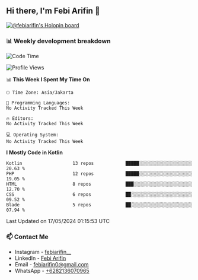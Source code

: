 ## Hi there, I'm Febi Arifin 👋

[![@febiarifin's Holopin board](https://holopin.io/api/user/board?user=febiarifin)](https://holopin.io/@febiarifin)
<!--[![Arifin's github stats](https://github-readme-stats.vercel.app/api?username=febiarifin)](https://github.com/febiarifin/febiarifin)-->

<!-- ### I'm a Single Fighter Developer!
- 🔭 I’m currently working on a ton of side project!
- 🌱 I’m currently learning about DevOps specially Docker and K8s
- 👯 I’m looking to collaborate with other developer
- 🥅 2020 Goals: Contribute more to Open Source projects
- ⚡ Fun fact: I love cooking, finding bug and create unfinished side project -->

### 📊 Weekly development breakdown

<!--START_SECTION:waka-->
![Code Time](http://img.shields.io/badge/Code%20Time-0%20secs-blue)

![Profile Views](http://img.shields.io/badge/Profile%20Views-0-blue)

📊 **This Week I Spent My Time On** 

```text
🕑︎ Time Zone: Asia/Jakarta

💬 Programming Languages: 
No Activity Tracked This Week

🔥 Editors: 
No Activity Tracked This Week

💻 Operating System: 
No Activity Tracked This Week
```

**I Mostly Code in Kotlin** 

```text
Kotlin                   13 repos            █████░░░░░░░░░░░░░░░░░░░░   20.63 % 
PHP                      12 repos            █████░░░░░░░░░░░░░░░░░░░░   19.05 % 
HTML                     8 repos             ███░░░░░░░░░░░░░░░░░░░░░░   12.70 % 
CSS                      6 repos             ██░░░░░░░░░░░░░░░░░░░░░░░   09.52 % 
Blade                    5 repos             ██░░░░░░░░░░░░░░░░░░░░░░░   07.94 % 
```




 Last Updated on 17/05/2024 01:15:53 UTC
<!--END_SECTION:waka-->

### 📫 Contact Me

<!-- - Facebook - [Arifin](https://www.facebook.com/febi.arifin.77) -->

- Instagram - [febiarifin\_\_](https://www.instagram.com/febiarifin__/)
- LinkedIn - [Febi Arifin](https://www.linkedin.com/in/febiarifin/)
- Email - [febiarifin0@gmail.com](mailto:febiarifin0@gmail.com)
- WhatsApp - [+6282136070965](https://api.whatsapp.com/send?phone=6282136070965)
